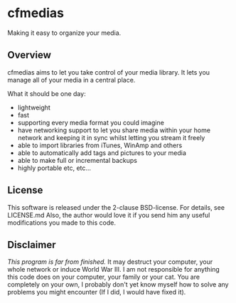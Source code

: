 cfmedias
========
Making it easy to organize your media.

Overview
--------
cfmedias aims to let you take control of your media library.
It lets you manage all of your media in a central place.

What it should be one day:
-   lightweight
-   fast
-   supporting every media format you could imagine
-   have networking support to let you share media within your home network
    and keeping it in sync whilst letting you stream it freely
-   able to import libraries from iTunes, WinAmp and others
-   able to automatically add tags and pictures to your media
-   able to make full or incremental backups
-   highly portable
etc, etc...

License
-------
This software is released under the 2-clause BSD-license. For details, see LICENSE.md
Also, the author would love it if you send him any useful modifications you made to this code.


Disclaimer
----------
*This program is far from finished.*
It may destruct your computer, your whole network or induce World War III.
I am not responsible for anything this code does on your computer, your family or your cat.
You are completely on your own, I probably don't yet know myself how to solve any problems you might encounter
(If I did, I would have fixed it).
